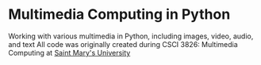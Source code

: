 # Multimedia Computing in Python
Working with various multimedia in Python, including images, video, audio, and text
All code was originally created during CSCI 3826: Multimedia Computing at [Saint Mary's University](https://smu.ca)
